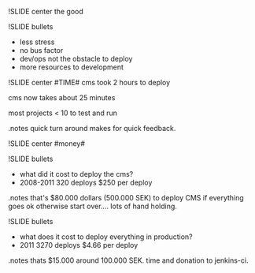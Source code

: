 !SLIDE center
the good

!SLIDE bullets
* less stress
* no bus factor
* dev/ops not the obstacle to deploy
* more resources to development

!SLIDE center
#TIME#
cms took 2 hours to deploy

cms now takes about 25 minutes

most projects &lt; 10 to test and run

.notes quick turn around makes for quick feedback. 

!SLIDE center
#money#

!SLIDE bullets  
* what did it cost to deploy the cms?
* 2008-2011 320 deploys $250 per deploy

.notes that's $80.000 dollars (500.000 SEK) to deploy 
CMS if everything goes ok otherwise start over....
lots of hand holding.

!SLIDE bullets 
* what does it cost to deploy everything in production?
* 2011 3270 deploys $4.66 per deploy

.notes thats $15.000 around 100.000 SEK. time and donation to jenkins-ci.
